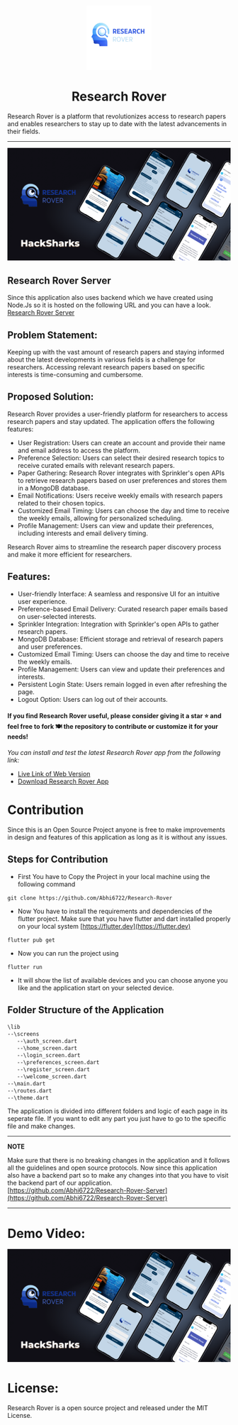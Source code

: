 <p align="center">
    <a href="https://github.com/Abhi6722/Research-Rover">
        <img alt="Research Rover" src="https://github.com/Abhi6722/Research-Rover/blob/main/assets/images/SquareLogo.png" width="146">
    </a>
</p>

<h1 align="center">
    Research Rover
</h1>

Research Rover is a platform that revolutionizes access to research papers and enables researchers to stay up to date with the latest advancements in their fields.

***

![Research Rover Banner](https://github.com/Abhi6722/Research-Rover/blob/main/assets/images/Research-Rover-Banner.png)

## Research Rover Server
Since this application also uses backend which we have created using Node.Js so it is hosted on the following URL and you can have a look.
[Research Rover Server](https://github.com/Abhi6722/Research-Rover-Server)

## Problem Statement:
Keeping up with the vast amount of research papers and staying informed about the latest developments in various fields is a challenge for researchers. Accessing relevant research papers based on specific interests is time-consuming and cumbersome.

## Proposed Solution:
Research Rover provides a user-friendly platform for researchers to access research papers and stay updated. The application offers the following features:

- User Registration: Users can create an account and provide their name and email address to access the platform.
- Preference Selection: Users can select their desired research topics to receive curated emails with relevant research papers.
- Paper Gathering: Research Rover integrates with Sprinkler's open APIs to retrieve research papers based on user preferences and stores them in a MongoDB database.
- Email Notifications: Users receive weekly emails with research papers related to their chosen topics.
- Customized Email Timing: Users can choose the day and time to receive the weekly emails, allowing for personalized scheduling.
- Profile Management: Users can view and update their preferences, including interests and email delivery timing.

Research Rover aims to streamline the research paper discovery process and make it more efficient for researchers.

## Features:
- User-friendly Interface: A seamless and responsive UI for an intuitive user experience.
- Preference-based Email Delivery: Curated research paper emails based on user-selected interests.
- Sprinkler Integration: Integration with Sprinkler's open APIs to gather research papers.
- MongoDB Database: Efficient storage and retrieval of research papers and user preferences.
- Customized Email Timing: Users can choose the day and time to receive the weekly emails.
- Profile Management: Users can view and update their preferences and interests.
- Persistent Login State: Users remain logged in even after refreshing the page.
- Logout Option: Users can log out of their accounts.

#### If you find Research Rover useful, please consider giving it a star ⭐ and feel free to fork 🍽️ the repository to contribute or customize it for your needs!

*You can install and test the latest Research Rover app from the following link:*

- [Live Link of Web Version](https://research-rover.netlify.app/)
- [Download Research Rover App](https://github.com/Abhi6722/Research-Rover/releases/download/v1/research-rover.apk)

# Contribution
Since this is an Open Source Project anyone is free to make improvements in design and features of this application as long as it is without any issues.

## Steps for Contribution
- First You have to Copy the Project in your local machine using the following command
```
git clone https://github.com/Abhi6722/Research-Rover
```
- Now You have to install the requirements and dependencies of the flutter project. Make sure that you have flutter and dart installed properly on your local system [https://flutter.dev](https://flutter.dev)
```
flutter pub get
```
- Now you can run the project using
```
flutter run
```
- It will show the list of available devices and you can choose anyone you like and the application start on your selected device.

## Folder Structure of the Application
```
\lib
--\screens
   --\auth_screen.dart
   --\home_screen.dart
   --\login_screen.dart
   --\preferences_screen.dart
   --\register_screen.dart
   --\welcome_screen.dart
--\main.dart
--\routes.dart
--\theme.dart
```
The application is divided into different folders and logic of each page in its seperate file. If you want to edit any part you just have to go to the specific file and make changes.

---
**NOTE**

Make sure that there is no breaking changes in the application and it follows all the guidelines and open source protocols. Now since this application also have a backend part so to make any changes into that you have to visit the backend part of our application.
[https://github.com/Abhi6722/Research-Rover-Server](https://github.com/Abhi6722/Research-Rover-Server)

---

# Demo Video:
[![Research Rover Demo Video](https://github.com/Abhi6722/Research-Rover/blob/main/assets/images/Research-Rover-Banner.png)](https://youtu.be/4GJ84qS809Q)

# License:
Research Rover is a open source project and released under the MIT License.